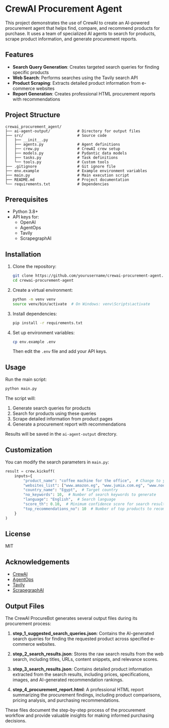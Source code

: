 # CrewAI Procurement Agent

This project demonstrates the use of CrewAI to create an AI-powered procurement agent that helps find, compare, and recommend products for purchase. It uses a team of specialized AI agents to search for products, scrape product information, and generate procurement reports.

## Features

- **Search Query Generation**: Creates targeted search queries for finding specific products
- **Web Search**: Performs searches using the Tavily search API
- **Product Scraping**: Extracts detailed product information from e-commerce websites
- **Report Generation**: Creates professional HTML procurement reports with recommendations

## Project Structure

```
crewai_procurement_agent/
├── ai-agent-output/            # Directory for output files
├── src/                        # Source code
│   ├── __init__.py
│   ├── agents.py               # Agent definitions
│   ├── crew.py                 # CrewAI crew setup
│   ├── models.py               # Pydantic data models
│   ├── tasks.py                # Task definitions
│   └── tools.py                # Custom tools
├── .gitignore                  # Git ignore file
├── env.example                 # Example environment variables
├── main.py                     # Main execution script
├── README.md                   # Project documentation
└── requirements.txt            # Dependencies
```

## Prerequisites

- Python 3.8+
- API keys for:
  - OpenAI
  - AgentOps
  - Tavily
  - ScrapegraphAI

## Installation

1. Clone the repository:
   ```bash
   git clone https://github.com/yourusername/crewai-procurement-agent.git
   cd crewai-procurement-agent
   ```

2. Create a virtual environment:
   ```bash
   python -m venv venv
   source venv/bin/activate  # On Windows: venv\Scripts\activate
   ```

3. Install dependencies:
   ```bash
   pip install -r requirements.txt
   ```

4. Set up environment variables:
   ```bash
   cp env.example .env
   ```
   Then edit the `.env` file and add your API keys.

## Usage

Run the main script:

```bash
python main.py
```

The script will:
1. Generate search queries for products
2. Search for products using these queries
3. Scrape detailed information from product pages
4. Generate a procurement report with recommendations

Results will be saved in the `ai-agent-output` directory.

## Customization

You can modify the search parameters in `main.py`:

```python
result = crew.kickoff(
    inputs={
        "product_name": "coffee machine for the office",  # Change to your desired product
        "websites_list": ["www.amazon.eg", "www.jumia.com.eg", "www.noon.com/egypt-en"],  # Target websites
        "country_name": "Egypt",  # Target country
        "no_keywords": 10,  # Number of search keywords to generate
        "language": "English",  # Search language
        "score_th": 0.10,  # Minimum confidence score for search results
        "top_recommendations_no": 10  # Number of top products to recommend
    }
)
```

## License

MIT

## Acknowledgements

- [CrewAI](https://github.com/joaomdmoura/crewai)
- [AgentOps](https://www.agentops.ai/)
- [Tavily](https://tavily.com/)
- [ScrapegraphAI](https://www.scrapegraph.ai/)

## Output Files

The CrewAI ProcureBot generates several output files during its procurement process:

1. **step_1_suggested_search_queries.json**: Contains the AI-generated search queries for finding the requested product across specified e-commerce websites.

2. **step_2_search_results.json**: Stores the raw search results from the web search, including titles, URLs, content snippets, and relevance scores.

3. **step_3_search_results.json**: Contains detailed product information extracted from the search results, including prices, specifications, images, and AI-generated recommendation rankings.

4. **step_4_procurement_report.html**: A professional HTML report summarizing the procurement findings, including product comparisons, pricing analysis, and purchasing recommendations.

These files document the step-by-step process of the procurement workflow and provide valuable insights for making informed purchasing decisions. 